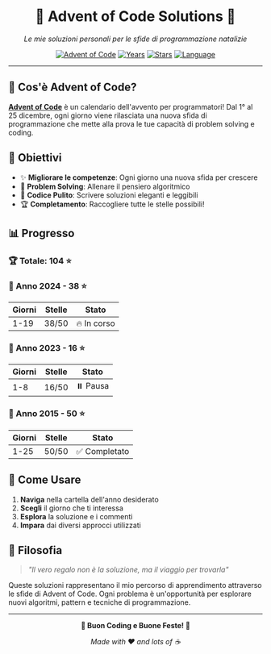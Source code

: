 <div align="center">

# 🎄 Advent of Code Solutions 🎄

_Le mie soluzioni personali per le sfide di programmazione natalizie_

[![Advent of Code](https://img.shields.io/badge/Advent%20of%20Code-⭐-yellow?style=for-the-badge&logo=adventofcode)](https://adventofcode.com/)
[![Years](https://img.shields.io/badge/Years-2015%20|%202023%20|%202024-green?style=for-the-badge)](#)
[![Stars](https://img.shields.io/badge/Stars-104⭐-gold?style=for-the-badge)](#)
[![Language](https://img.shields.io/badge/Language-Multiple-blue?style=for-the-badge)](#)

</div>

---

## 🌟 Cos'è Advent of Code?

[**Advent of Code**](https://adventofcode.com/) è un calendario dell'avvento per programmatori! Dal 1° al 25 dicembre, ogni giorno viene rilasciata una nuova sfida di programmazione che mette alla prova le tue capacità di problem solving e coding.

## 🎯 Obiettivi

- ✨ **Migliorare le competenze**: Ogni giorno una nuova sfida per crescere
- 🧩 **Problem Solving**: Allenare il pensiero algoritmico
- 🎨 **Codice Pulito**: Scrivere soluzioni eleganti e leggibili
- 🏆 **Completamento**: Raccogliere tutte le stelle possibili!

## 📊 Progresso

### 🏆 Totale: 104 ⭐

### 🎄 Anno 2024 - 38 ⭐
| Giorni | Stelle | Stato |
|--------|--------|---------|
| 1-19   | 38/50  | 🔥 In corso |

### 🎄 Anno 2023 - 16 ⭐
| Giorni | Stelle | Stato |
|--------|--------|---------|
| 1-8    | 16/50  | ⏸️ Pausa |

### 🎄 Anno 2015 - 50 ⭐
| Giorni | Stelle | Stato |
|--------|--------|---------|
| 1-25   | 50/50  | ✅ Completato |

## 🚀 Come Usare

1. **Naviga** nella cartella dell'anno desiderato
2. **Scegli** il giorno che ti interessa
3. **Esplora** la soluzione e i commenti
4. **Impara** dai diversi approcci utilizzati

## 🎁 Filosofia

> _"Il vero regalo non è la soluzione, ma il viaggio per trovarla"_

Queste soluzioni rappresentano il mio percorso di apprendimento attraverso le sfide di Advent of Code. Ogni problema è un'opportunità per esplorare nuovi algoritmi, pattern e tecniche di programmazione.

---

<div align="center">

**🎄 Buon Coding e Buone Feste! 🎄**

_Made with ❤️ and lots of ☕_

</div>
